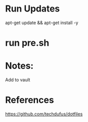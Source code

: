 # Run Updates
apt-get update && apt-get install -y

# run pre.sh





# Notes:
Add <userName> to vault

# References
https://github.com/techdufus/dotfiles
